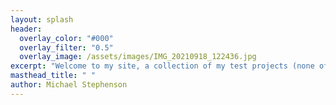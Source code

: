 ```yaml
---
layout: splash
header:
  overlay_color: "#000"
  overlay_filter: "0.5"
  overlay_image: /assets/images/IMG_20210918_122436.jpg
excerpt: "Welcome to my site, a collection of my test projects (none of which of course ever got completed)."
masthead_title: " "
author: Michael Stephenson
---
```

